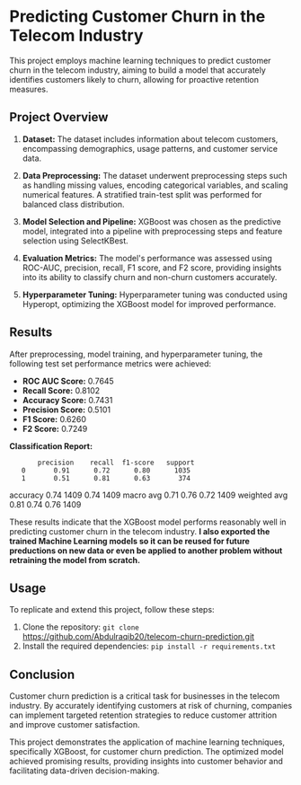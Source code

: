 # Predicting Customer Churn in the Telecom Industry

This project employs machine learning techniques to predict customer churn in the telecom industry, aiming to build a model that accurately identifies customers likely to churn, allowing for proactive retention measures.

## Project Overview

1. **Dataset:** The dataset includes information about telecom customers, encompassing demographics, usage patterns, and customer service data.

2. **Data Preprocessing:** The dataset underwent preprocessing steps such as handling missing values, encoding categorical variables, and scaling numerical features. A stratified train-test split was performed for balanced class distribution.

3. **Model Selection and Pipeline:** XGBoost was chosen as the predictive model, integrated into a pipeline with preprocessing steps and feature selection using SelectKBest.

4. **Evaluation Metrics:** The model's performance was assessed using ROC-AUC, precision, recall, F1 score, and F2 score, providing insights into its ability to classify churn and non-churn customers accurately.

5. **Hyperparameter Tuning:** Hyperparameter tuning was conducted using Hyperopt, optimizing the XGBoost model for improved performance.

## Results

After preprocessing, model training, and hyperparameter tuning, the following test set performance metrics were achieved:

- **ROC AUC Score:** 0.7645
- **Recall Score:** 0.8102
- **Accuracy Score:** 0.7431
- **Precision Score:** 0.5101
- **F1 Score:** 0.6260
- **F2 Score:** 0.7249

**Classification Report:**

           precision    recall  f1-score   support
       0       0.91      0.72      0.80      1035
       1       0.51      0.81      0.63       374

accuracy                           0.74      1409
                                   0.74      1409
macro avg 0.71 0.76 0.72 1409
weighted avg 0.81 0.74 0.76 1409

These results indicate that the XGBoost model performs reasonably well in predicting customer churn in the telecom industry.
**I also exported the trained Machine Learning models so it can be reused for future preductions on new data or even be applied to another problem without retraining the model from scratch.**

## Usage
To replicate and extend this project, follow these steps:
1. Clone the repository:
`git clone` https://github.com/Abdulraqib20/telecom-churn-prediction.git
2. Install the required dependencies:
`pip install -r requirements.txt`
 
 ## Conclusion
Customer churn prediction is a critical task for businesses in the telecom industry. By accurately identifying customers at risk of churning, companies can implement targeted retention strategies to reduce customer attrition and improve customer satisfaction.

This project demonstrates the application of machine learning techniques, specifically XGBoost, for customer churn prediction. The optimized model achieved promising results, providing insights into customer behavior and facilitating data-driven decision-making.
